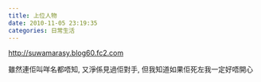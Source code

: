 ```yaml
---
title: 上位人物
date: 2010-11-05 23:19:35
categories: 日常生活
---
```


http://suwamarasy.blog60.fc2.com

雖然連佢叫咩名都唔知, 又淨係見過佢對手, 但我知道如果佢死左我一定好唔開心